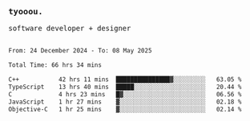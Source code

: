 <samp>
   <h3>tyooou.</h3>
   software developer + designer
   <br/><br/>
  <!--START_SECTION:waka-->

```txt
From: 24 December 2024 - To: 08 May 2025

Total Time: 66 hrs 34 mins

C++           42 hrs 11 mins  ███████████████▓░░░░░░░░░   63.05 %
TypeScript    13 hrs 40 mins  █████░░░░░░░░░░░░░░░░░░░░   20.44 %
C             4 hrs 23 mins   █▓░░░░░░░░░░░░░░░░░░░░░░░   06.56 %
JavaScript    1 hr 27 mins    ▓░░░░░░░░░░░░░░░░░░░░░░░░   02.18 %
Objective-C   1 hr 25 mins    ▓░░░░░░░░░░░░░░░░░░░░░░░░   02.14 %
```

<!--END_SECTION:waka-->
</samp>
